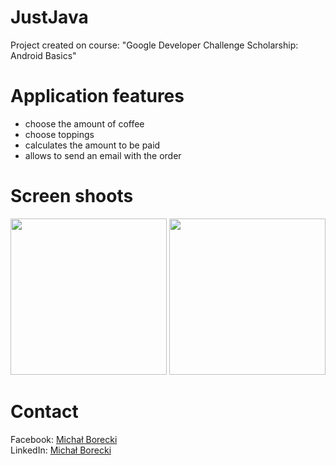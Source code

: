 # JustJava
Project created on course: "Google Developer Challenge Scholarship: Android Basics"

# Application features
- choose the amount of coffee
- choose toppings
- calculates the amount to be paid
- allows to send an email with the order

# Screen shoots
<p align="left"> 
<img src="https://i.imgur.com/5E1Lfrx.png" width="250" /> <img src="https://i.imgur.com/zmTvmO7.png" width="250" /> 
</p>

# Contact
Facebook: <a href="https://www.facebook.com/michalborecki.mb">Michał Borecki</a><br>
LinkedIn: <a href="https://www.linkedin.com/in/michał-borecki">Michał Borecki</a>
